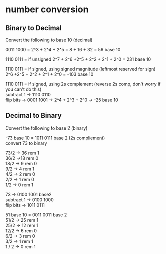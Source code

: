 # number conversion
## Binary  to Decimal
Convert the following to base 10 (decimal)

0011 1000 = 2\^3 + 2\^4 + 2\^5 = 8 + 16 + 32 = 56 base 10

1110 0111 = if unsigned 2\^7 + 2\^6 +2\^5 + 2\^2 + 2\^1 + 2\^0 = 231
base 10

1110 0111 = if signed, using signed magnitude (leftmost reserved for
sign) 2\^6 +2\^5 + 2\^2 + 2\^1 + 2\^0 = -103 base 10

1110 0111 = if signed, using 2s complement (reverse 2s comp, don't worry
if you can't do this)\
subtract 1 -\> 1110 0110\
flip bits -\> 0001 1001 -\> 2\^4 + 2\^3 + 2\^0 -\> -25 base 10

## Decimal to Binary 
Convert the following to base 2 (binary)

-73 base 10 = 1011 0111 base 2 (2s compliement)\
convert 73 to binary

73/2 -\> 36 rem 1\
36/2 -\>18 rem 0\
18/2 -\> 9 rem 0\
9/2 -\> 4 rem 1\
4/2 -\> 2 rem 0\
2/2 -\> 1 rem 0\
1/2 -\> 0 rem 1

73 -\> 0100 1001 base2\
subtract 1 -\> 0100 1000\
flip bits -\> 1011 0111

51 base 10 = 0011 0011 base 2\
51/2 -\> 25 rem 1\
25/2 -\> 12 rem 1\
12/2 -\> 6 rem 0\
6/2 -\> 3 rem 0\
3/2 -\> 1 rem 1\
1 / 2 -\> 0 rem 1
